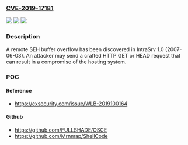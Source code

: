 ### [CVE-2019-17181](https://cve.mitre.org/cgi-bin/cvename.cgi?name=CVE-2019-17181)
![](https://img.shields.io/static/v1?label=Product&message=n%2Fa&color=blue)
![](https://img.shields.io/static/v1?label=Version&message=n%2Fa&color=blue)
![](https://img.shields.io/static/v1?label=Vulnerability&message=n%2Fa&color=brighgreen)

### Description

A remote SEH buffer overflow has been discovered in IntraSrv 1.0 (2007-06-03). An attacker may send a crafted HTTP GET or HEAD request that can result in a compromise of the hosting system.

### POC

#### Reference
- https://cxsecurity.com/issue/WLB-2019100164

#### Github
- https://github.com/FULLSHADE/OSCE
- https://github.com/Mrnmap/ShellCode

